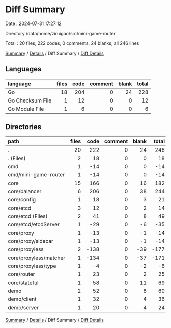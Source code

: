 # Diff Summary

Date : 2024-07-31 17:27:12

Directory /data/home/ziruigao/src/mini-game-router

Total : 20 files,  222 codes, 0 comments, 24 blanks, all 246 lines

[Summary](results.md) / [Details](details.md) / Diff Summary / [Diff Details](diff-details.md)

## Languages
| language | files | code | comment | blank | total |
| :--- | ---: | ---: | ---: | ---: | ---: |
| Go | 18 | 204 | 0 | 24 | 228 |
| Go Checksum File | 1 | 12 | 0 | 0 | 12 |
| Go Module File | 1 | 6 | 0 | 0 | 6 |

## Directories
| path | files | code | comment | blank | total |
| :--- | ---: | ---: | ---: | ---: | ---: |
| . | 20 | 222 | 0 | 24 | 246 |
| . (Files) | 2 | 18 | 0 | 0 | 18 |
| cmd | 1 | -14 | 0 | 0 | -14 |
| cmd/mini-game-router | 1 | -14 | 0 | 0 | -14 |
| core | 15 | 166 | 0 | 16 | 182 |
| core/balancer | 6 | 206 | 0 | 38 | 244 |
| core/config | 1 | 18 | 0 | 3 | 21 |
| core/etcd | 3 | 12 | 0 | 2 | 14 |
| core/etcd (Files) | 2 | 41 | 0 | 8 | 49 |
| core/etcd/etcdServer | 1 | -29 | 0 | -6 | -35 |
| core/proxy | 1 | -13 | 0 | -1 | -14 |
| core/proxy/sidecar | 1 | -13 | 0 | -1 | -14 |
| core/proxyless | 2 | -138 | 0 | -39 | -177 |
| core/proxyless/matcher | 1 | -134 | 0 | -37 | -171 |
| core/proxyless/type | 1 | -4 | 0 | -2 | -6 |
| core/router | 1 | 23 | 0 | 2 | 25 |
| core/stateful | 1 | 58 | 0 | 11 | 69 |
| demo | 2 | 52 | 0 | 8 | 60 |
| demo/client | 1 | 32 | 0 | 4 | 36 |
| demo/server | 1 | 20 | 0 | 4 | 24 |

[Summary](results.md) / [Details](details.md) / Diff Summary / [Diff Details](diff-details.md)